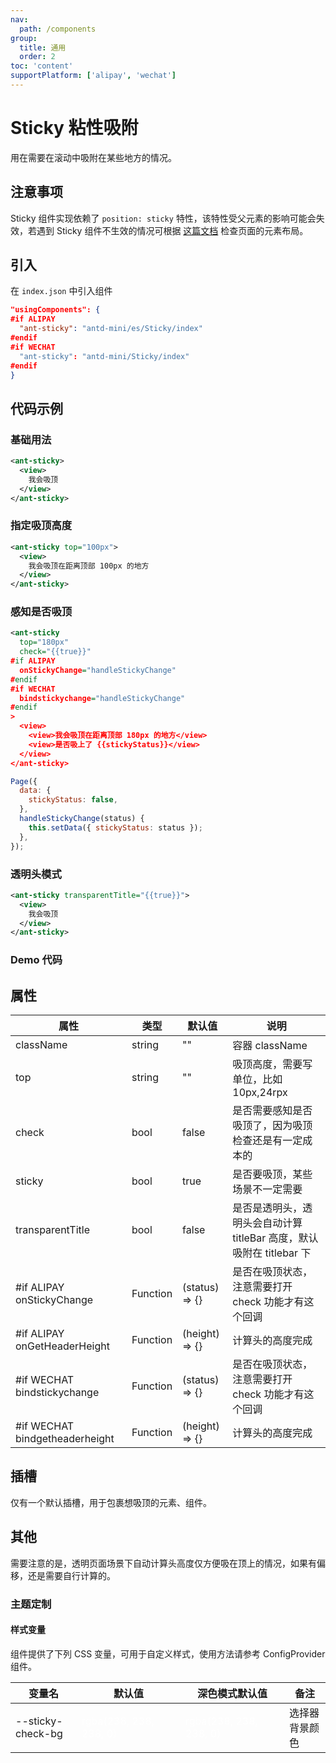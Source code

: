```yaml
---
nav:
  path: /components
group:
  title: 通用
  order: 2
toc: 'content'
supportPlatform: ['alipay', 'wechat']
---
```


# Sticky 粘性吸附
用在需要在滚动中吸附在某些地方的情况。

## 注意事项

Sticky 组件实现依赖了 `position: sticky` 特性，该特性受父元素的影响可能会失效，若遇到 Sticky 组件不生效的情况可根据 [这篇文档](https://developer.mozilla.org/en-US/docs/Web/CSS/position) 检查页面的元素布局。

## 引入

在 `index.json` 中引入组件

```json
"usingComponents": {
#if ALIPAY
  "ant-sticky": "antd-mini/es/Sticky/index"
#endif
#if WECHAT
  "ant-sticky": "antd-mini/Sticky/index"
#endif
}
```

## 代码示例

### 基础用法

```xml
<ant-sticky>
  <view>
    我会吸顶
  </view>
</ant-sticky>
```

### 指定吸顶高度

```xml
<ant-sticky top="100px">
  <view>
    我会吸顶在距离顶部 100px 的地方
  </view>
</ant-sticky>
```

### 感知是否吸顶

```xml
<ant-sticky
  top="180px"
  check="{{true}}"
#if ALIPAY
  onStickyChange="handleStickyChange"
#endif
#if WECHAT
  bindstickychange="handleStickyChange"
#endif
>
  <view>
    <view>我会吸顶在距离顶部 180px 的地方</view>
    <view>是否吸上了 {{stickyStatus}}</view>
  </view>
</ant-sticky>
```

```js
Page({
  data: {
    stickyStatus: false,
  },
  handleStickyChange(status) {
    this.setData({ stickyStatus: status });
  },
});
```

### 透明头模式

```xml
<ant-sticky transparentTitle="{{true}}">
  <view>
    我会吸顶
  </view>
</ant-sticky>
```

### Demo 代码

<code src="../../demo/pages/Sticky/index"></code>

## 属性

| 属性                            | 类型     | 默认值         | 说明                                                                 |
| ------------------------------- | -------- | -------------- | -------------------------------------------------------------------- |
| className                       | string   | ""             | 容器 className                                                       |
| top                             | string   | ""             | 吸顶高度，需要写单位，比如 10px,24rpx                                |
| check                           | bool     | false          | 是否需要感知是否吸顶了，因为吸顶检查还是有一定成本的                 |
| sticky                          | bool     | true           | 是否要吸顶，某些场景不一定需要                                       |
| transparentTitle                | bool     | false          | 是否是透明头，透明头会自动计算 titleBar 高度，默认吸附在 titlebar 下 |
| #if ALIPAY onStickyChange       | Function | (status) => {} | 是否在吸顶状态，注意需要打开 check 功能才有这个回调                  |
| #if ALIPAY onGetHeaderHeight    | Function | (height) => {} | 计算头的高度完成                                                     |
| #if WECHAT bindstickychange    | Function | (status) => {} | 是否在吸顶状态，注意需要打开 check 功能才有这个回调                  |
| #if WECHAT bindgetheaderheight | Function | (height) => {} | 计算头的高度完成                                                     |

## 插槽

仅有一个默认插槽，用于包裹想吸顶的元素、组件。

## 其他

需要注意的是，透明页面场景下自动计算头高度仅方便吸在顶上的情况，如果有偏移，还是需要自行计算的。

### 主题定制

#### 样式变量

组件提供了下列 CSS 变量，可用于自定义样式，使用方法请参考 ConfigProvider 组件。

| 变量名            | 默认值                                                                                                                      | 深色模式默认值                                                                                                               | 备注           |
| ----------------- | --------------------------------------------------------------------------------------------------------------------------- | ---------------------------------------------------------------------------------------------------------------------------- | -------------- |
| --sticky-check-bg | <div style="width: 150px; height: 40px; background-color:rgba(238, 238, 238, 0); color: #fff;">rgba(238, 238, 238, 0)</div> | <div style="width: 150px; height: 40px; background-color: rgba(238, 238, 238, 0); color: #fff;">rgba(238, 238, 238, 0)</div> | 选择器背景颜色 |
